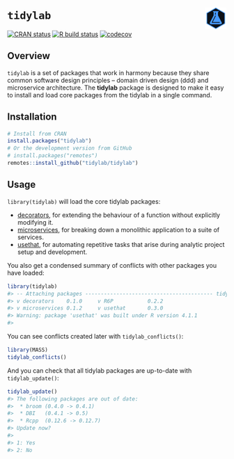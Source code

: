 
<!-- README.md is generated from README.Rmd. Please edit that file -->
<!-- https://github.com/tidylab/tidylab -->

# `tidylab` <img src="https://raw.githubusercontent.com/tidylab/tidylab/master/pkgdown/logo.png" align="right" height="50"/>

<!-- badges: start -->

[![CRAN
status](https://www.r-pkg.org/badges/version/tidylab)](https://CRAN.R-project.org/package=tidylab)
[![R build
status](https://github.com/tidylab/tidylab/workflows/R-CMD-check/badge.svg)](https://github.com/tidylab/tidylab/actions)
[![codecov](https://codecov.io/gh/tidylab/tidylab/branch/master/graph/badge.svg?token=U6FL5N32FL)](https://app.codecov.io/gh/tidylab/tidylab)

<!-- badges: end -->

## Overview

`tidylab` is a set of packages that work in harmony because they share
common software design principles – domain driven design (ddd) and
microservice architecture. The **tidylab** package is designed to make
it easy to install and load core packages from the tidylab in a single
command.

## Installation

``` r
# Install from CRAN
install.packages("tidylab")
# Or the development version from GitHub
# install.packages("remotes")
remotes::install_github("tidylab/tidylab")
```

## Usage

`library(tidylab)` will load the core tidylab packages:

-   [decorators](https://tidylab.github.io/decorators/), for extending
    the behaviour of a function without explicitly modifying it.
-   [microservices](https://tidylab.github.io/microservices/), for
    breaking down a monolithic application to a suite of services.
-   [usethat](https://tidylab.github.io/usethat/), for automating
    repetitive tasks that arise during analytic project setup and
    development.

You also get a condensed summary of conflicts with other packages you
have loaded:

``` r
library(tidylab)
#> -- Attaching packages ----------------------------------------- tidylab 0.0.1 --
#> v decorators    0.1.0     v R6P           0.2.2
#> v microservices 0.1.2     v usethat       0.3.0
#> Warning: package 'usethat' was built under R version 4.1.1
#> 
```

You can see conflicts created later with `tidylab_conflicts()`:

``` r
library(MASS)
tidylab_conflicts()
```

And you can check that all tidylab packages are up-to-date with
`tidylab_update()`:

``` r
tidylab_update()
#> The following packages are out of date:
#>  * broom (0.4.0 -> 0.4.1)
#>  * DBI   (0.4.1 -> 0.5)
#>  * Rcpp  (0.12.6 -> 0.12.7)
#> Update now?
#> 
#> 1: Yes
#> 2: No
```
